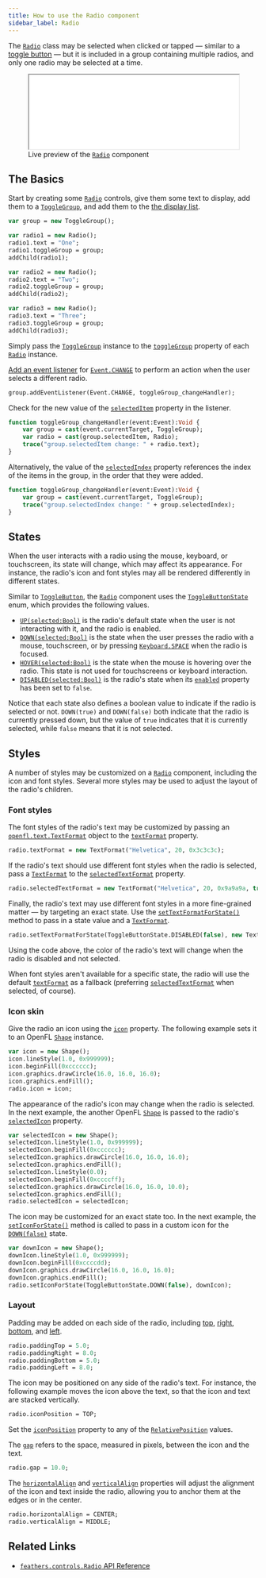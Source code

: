 ```yaml
---
title: How to use the Radio component
sidebar_label: Radio
---
```


The [`Radio`](https://api.feathersui.com/current/feathers/controls/Radio.html) class may be selected when clicked or tapped — similar to a [toggle button](toggle-button.md) — but it is included in a group containing multiple radios, and only one radio may be selected at a time.

<figure>
<iframe src="/learn/haxe-openfl/samples/radio.html" width="100%" height="150"></iframe>
<figcaption>Live preview of the <a href="https://api.feathersui.com/current/feathers/controls/Radio.html"><code>Radio</code></a> component</figcaption>
</figure>

## The Basics

Start by creating some [`Radio`](https://api.feathersui.com/current/feathers/controls/Radio.html) controls, give them some text to display, add them to a [`ToggleGroup`](https://api.feathersui.com/current/feathers/controls/ToggleGroup.html), and add them to the [the display list](https://books.openfl.org/openfl-developers-guide/display-programming/basics-of-display-programming.html).

```haxe
var group = new ToggleGroup();

var radio1 = new Radio();
radio1.text = "One";
radio1.toggleGroup = group;
addChild(radio1);

var radio2 = new Radio();
radio2.text = "Two";
radio2.toggleGroup = group;
addChild(radio2);

var radio3 = new Radio();
radio3.text = "Three";
radio3.toggleGroup = group;
addChild(radio3);
```

Simply pass the [`ToggleGroup`](https://api.feathersui.com/current/feathers/controls/ToggleGroup.html) instance to the [`toggleGroup`](https://api.feathersui.com/current/feathers/controls/Radio.html#toggleGroup) property of each [`Radio`](https://api.feathersui.com/current/feathers/controls/Radio.html) instance.

[Add an event listener](https://books.openfl.org/openfl-developers-guide/handling-events/basics-of-handling-events.html) for [`Event.CHANGE`](https://api.openfl.org/openfl/events/Event.html#CHANGE) to perform an action when the user selects a different radio.

```haxe
group.addEventListener(Event.CHANGE, toggleGroup_changeHandler);
```

Check for the new value of the [`selectedItem`](https://api.feathersui.com/current/feathers/core/ToggleGroup.html#selectedItem) property in the listener.

```haxe
function toggleGroup_changeHandler(event:Event):Void {
    var group = cast(event.currentTarget, ToggleGroup);
    var radio = cast(group.selectedItem, Radio);
    trace("group.selectedItem change: " + radio.text);
}
```

Alternatively, the value of the [`selectedIndex`](https://api.feathersui.com/current/feathers/core/ToggleGroup.html#selectedIndex) property references the index of the items in the group, in the order that they were added.

```haxe
function toggleGroup_changeHandler(event:Event):Void {
    var group = cast(event.currentTarget, ToggleGroup);
    trace("group.selectedIndex change: " + group.selectedIndex);
}
```

## States

When the user interacts with a radio using the mouse, keyboard, or touchscreen, its state will change, which may affect its appearance. For instance, the radio's icon and font styles may all be rendered differently in different states.

Similar to [`ToggleButton`](./toggle-button.md), the [`Radio`](https://api.feathersui.com/current/feathers/controls/Radio.html) component uses the [`ToggleButtonState`](https://api.feathersui.com/current/feathers/controls/ToggleButtonState.html) enum, which provides the following values.

- [`UP(selected:Bool)`](https://api.feathersui.com/current/feathers/controls/ToggleButtonState.html#UP) is the radio's default state when the user is not interacting with it, and the radio is enabled.
- [`DOWN(selected:Bool)`](https://api.feathersui.com/current/feathers/controls/ToggleButtonState.html#DOWN) is the state when the user presses the radio with a mouse, touchscreen, or by pressing [`Keyboard.SPACE`](https://api.openfl.org/openfl/ui/Keyboard.html#SPACE) when the radio is focused.
- [`HOVER(selected:Bool)`](https://api.feathersui.com/current/feathers/controls/ToggleButtonState.html#HOVER) is the state when the mouse is hovering over the radio. This state is not used for touchscreens or keyboard interaction.
- [`DISABLED(selected:Bool)`](https://api.feathersui.com/current/feathers/controls/ToggleButtonState.html#DISABLED) is the radio's state when its [`enabled`](https://api.feathersui.com/current/feathers/core/IUIControl.html#enabled) property has been set to `false`.

Notice that each state also defines a boolean value to indicate if the radio is selected or not. `DOWN(true)` and `DOWN(false)` both indicate that the radio is currently pressed down, but the value of `true` indicates that it is currently selected, while `false` means that it is not selected.

## Styles

A number of styles may be customized on a [`Radio`](https://api.feathersui.com/current/feathers/controls/Radio.html) component, including the icon and font styles. Several more styles may be used to adjust the layout of the radio's children.

### Font styles

The font styles of the radio's text may be customized by passing an [`openfl.text.TextFormat`](https://api.openfl.org/openfl/text/TextFormat.html) object to the [`textFormat`](https://api.feathersui.com/current/feathers/controls/ToggleButton.html#textFormat) property.

```haxe
radio.textFormat = new TextFormat("Helvetica", 20, 0x3c3c3c);
```

If the radio's text should use different font styles when the radio is selected, pass a [`TextFormat`](https://api.openfl.org/openfl/text/TextFormat.html) to the [`selectedTextFormat`](https://api.feathersui.com/current/feathers/controls/ToggleButton.html#selectedTextFormat) property.

```haxe
radio.selectedTextFormat = new TextFormat("Helvetica", 20, 0x9a9a9a, true);
```

Finally, the radio's text may use different font styles in a more fine-grained matter — by targeting an exact state. Use the [`setTextFormatForState()`](https://api.feathersui.com/current/feathers/controls/ToggleButton.html#setTextFormatForState) method to pass in a state value and a [`TextFormat`](https://api.openfl.org/openfl/text/TextFormat.html).

```haxe
radio.setTextFormatForState(ToggleButtonState.DISABLED(false), new TextFormat("Helvetica", 20, 0xcc0000));
```

Using the code above, the color of the radio's text will change when the radio is disabled and not selected.

When font styles aren't available for a specific state, the radio will use the default [`textFormat`](https://api.feathersui.com/current/feathers/controls/ToggleButton.html#textFormat) as a fallback (preferring [`selectedTextFormat`](https://api.feathersui.com/current/feathers/controls/ToggleButton.html#selectedTextFormat) when selected, of course).

### Icon skin

Give the radio an icon using the [`icon`](https://api.feathersui.com/current/feathers/controls/ToggleButton.html#icon) property. The following example sets it to an OpenFL [`Shape`](https://api.openfl.org/openfl/display/Shape.html) instance.

```haxe
var icon = new Shape();
icon.lineStyle(1.0, 0x999999);
icon.beginFill(0xcccccc);
icon.graphics.drawCircle(16.0, 16.0, 16.0);
icon.graphics.endFill();
radio.icon = icon;
```

The appearance of the radio's icon may change when the radio is selected. In the next example, the another OpenFL [`Shape`](https://api.openfl.org/openfl/display/Shape.html) is passed to the radio's [`selectedIcon`](https://api.feathersui.com/current/feathers/controls/ToggleButton.html#selectedIcon) property.

```haxe
var selectedIcon = new Shape();
selectedIcon.lineStyle(1.0, 0x999999);
selectedIcon.beginFill(0xcccccc);
selectedIcon.graphics.drawCircle(16.0, 16.0, 16.0);
selectedIcon.graphics.endFill();
selectedIcon.lineStyle(0.0);
selectedIcon.beginFill(0xccccff);
selectedIcon.graphics.drawCircle(16.0, 16.0, 10.0);
selectedIcon.graphics.endFill();
radio.selectedIcon = selectedIcon;
```

The icon may be customized for an exact state too. In the next example, the [`setIconForState()`](https://api.feathersui.com/current/feathers/controls/ToggleButton.html#setIconForState) method is called to pass in a custom icon for the [`DOWN(false)`](https://api.feathersui.com/current/feathers/controls/ToggleButtonState.html#DOWN) state.

```haxe
var downIcon = new Shape();
downIcon.lineStyle(1.0, 0x999999);
downIcon.beginFill(0xccccdd);
downIcon.graphics.drawCircle(16.0, 16.0, 16.0);
downIcon.graphics.endFill();
radio.setIconForState(ToggleButtonState.DOWN(false), downIcon);
```

### Layout

Padding may be added on each side of the radio, including [top](https://api.feathersui.com/current/feathers/controls/ToggleButton.html#paddingTop), [right](https://api.feathersui.com/current/feathers/controls/ToggleButton.html#paddingRight), [bottom](https://api.feathersui.com/current/feathers/controls/ToggleButton.html#paddingBottom), and [left](https://api.feathersui.com/current/feathers/controls/ToggleButton.html#paddingLeft).

```haxe
radio.paddingTop = 5.0;
radio.paddingRight = 8.0;
radio.paddingBottom = 5.0;
radio.paddingLeft = 8.0;
```

The icon may be positioned on any side of the radio's text. For instance, the following example moves the icon above the text, so that the icon and text are stacked vertically.

```haxe
radio.iconPosition = TOP;
```

Set the [`iconPosition`](https://api.feathersui.com/current/feathers/controls/ToggleButton.html#iconPosition) property to any of the [`RelativePosition`](https://api.feathersui.com/current/feathers/layout/RelativePosition.html) values.

The [`gap`](https://api.feathersui.com/current/feathers/controls/ToggleButton.html#gap) refers to the space, measured in pixels, between the icon and the text.

```haxe
radio.gap = 10.0;
```

The [`horizontalAlign`](https://api.feathersui.com/current/feathers/controls/ToggleButton.html#horizontalAlign) and [`verticalAlign`](https://api.feathersui.com/current/feathers/controls/ToggleButton.html#verticalAlign) properties will adjust the alignment of the icon and text inside the radio, allowing you to anchor them at the edges or in the center.

```haxe
radio.horizontalAlign = CENTER;
radio.verticalAlign = MIDDLE;
```

## Related Links

- [`feathers.controls.Radio` API Reference](https://api.feathersui.com/current/feathers/controls/Radio.html)
